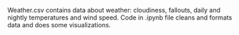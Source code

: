 Weather.csv contains data about weather: cloudiness, fallouts, daily and nightly temperatures and wind speed.
Code in .ipynb file cleans and formats data and does some visualizations.
